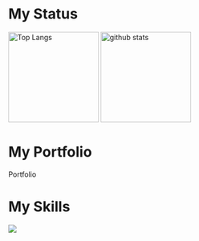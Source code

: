 # My Status
<p align="left">
  <img alt="Top Langs" height="180px" src="https://github-readme-stats.vercel.app/api/top-langs/?username=sou004002&layout=compact" />
  <img alt="github stats" height="180px" src="https://github-readme-stats.vercel.app/api?username=sou004002&show_icons=true" />
</p>

# My Portfolio
<p align="left">
  <a src="https://sou004002.github.io/my-portfolio/">Portfolio</a>
</p>

# My Skills
<img src="https://skillicons.dev/icons?i=python,js,typescript,dart,nest,django,fastapi,mongodb,sqlite,prisma,github,vscode" /> <br /><br />

